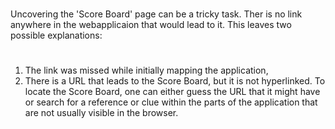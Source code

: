 
#
Uncovering the 'Score Board' page can be a tricky task. Ther is no link anywhere in the webapplicaion that would lead to it. This leaves two possible explanations: 
#

1) The link was missed while initially mapping the application, 
2) There is a URL that leads to the Score Board, but it is not hyperlinked. To locate the Score Board, one can either guess the URL that it might have or search for a reference or clue within the parts of the application that are not usually visible in the browser.

